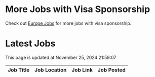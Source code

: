 # More Jobs with Visa Sponsorship

Check out [Europe Jobs](https://github.com/sureshparimi/europejobs#latest-jobs) for more jobs with visa sponsorship.

# Latest Jobs

This page is updated at November 25, 2024 21:59:07

| Job Title | Job Location | Job Link | Job Posted |
| --- | --- | --- | --- |
